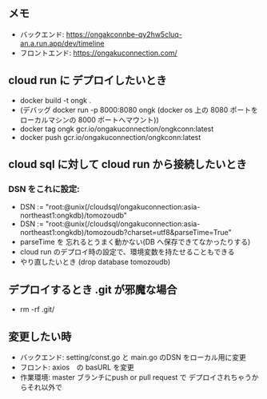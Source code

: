## メモ
- バックエンド: https://ongakconnbe-qy2hw5cluq-an.a.run.app/dev/timeline
- フロントエンド: https://ongakuconnection.com/


## cloud run に デプロイしたいとき 
- docker build -t ongk .
- (デバッグ docker run -p 8000:8080 ongk  (docker os 上の 8080 ポートを ローカルマシンの 8000 ポートへマウント))
- docker tag ongk gcr.io/ongakuconnection/ongkconn:latest
- docker push gcr.io/ongakuconnection/ongkconn:latest

## cloud sql に対して cloud run から接続したいとき
### DSN をこれに設定: 
  - DSN := "root:@unix(/cloudsql/ongakuconnection:asia-northeast1:ongkdb)/tomozoudb"
  - DSN := "root:@unix(/cloudsql/ongakuconnection:asia-northeast1:ongkdb)/tomozoudb?charset=utf8&parseTime=True"
  - parseTime を 忘れるとうまく動かない(DB へ保存できてなかったりする)
  - cloud run のデプロイ時の設定で、環境変数を持たせることもできる
  - やり直したいとき (drop database tomozoudb) 

## デプロイするとき .git が邪魔な場合
  - rm -rf .git/


## 変更したい時
- バックエンド: setting/const.go と main.go のDSN をローカル用に変更
- フロント: axios　の basURL を変更
- 作業環境: master ブランチにpush or pull request で デプロイされちゃうからそれ以外で

